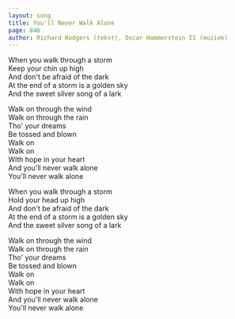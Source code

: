 ```yaml
---
layout: song
title: You'll Never Walk Alone
page: 846
author: Richard Rodgers (tekst), Oscar Hammerstein II (muziek)
---
```


When you walk through a storm  
Keep your chin up high  
And don't be afraid of the dark  
At the end of a storm is a golden sky  
And the sweet silver song of a lark  

Walk on through the wind  
Walk on through the rain  
Tho' your dreams  
Be tossed and blown  
Walk on  
Walk on  
With hope in your heart  
And you'll never walk alone  
You'll never walk alone  

When you walk through a storm  
Hold your head up high  
And don't be afraid of the dark  
At the end of a storm is a golden sky  
And the sweet silver song of a lark  

Walk on through the wind  
Walk on through the rain  
Tho' your dreams  
Be tossed and blown  
Walk on   
Walk on  
With hope in your heart   
And you'll never walk alone  
You'll never walk alone  
